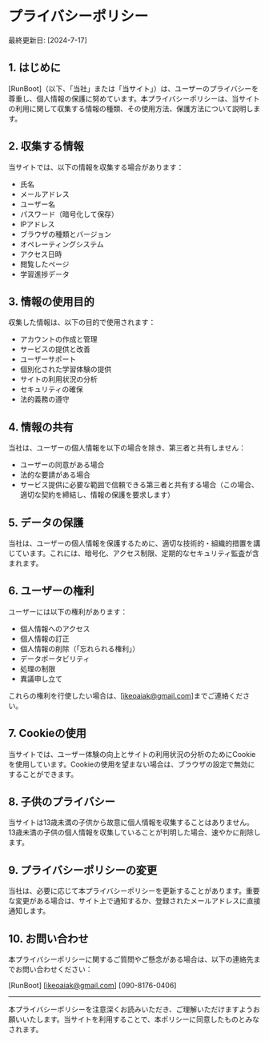 # プライバシーポリシー

最終更新日: [2024-7-17]

## 1. はじめに

[RunBoot]（以下、「当社」または「当サイト」）は、ユーザーのプライバシーを尊重し、個人情報の保護に努めています。本プライバシーポリシーは、当サイトの利用に関して収集する情報の種類、その使用方法、保護方法について説明します。

## 2. 収集する情報

当サイトでは、以下の情報を収集する場合があります：

- 氏名
- メールアドレス
- ユーザー名
- パスワード（暗号化して保存）
- IPアドレス
- ブラウザの種類とバージョン
- オペレーティングシステム
- アクセス日時
- 閲覧したページ
- 学習進捗データ

## 3. 情報の使用目的

収集した情報は、以下の目的で使用されます：

- アカウントの作成と管理
- サービスの提供と改善
- ユーザーサポート
- 個別化された学習体験の提供
- サイトの利用状況の分析
- セキュリティの確保
- 法的義務の遵守

## 4. 情報の共有

当社は、ユーザーの個人情報を以下の場合を除き、第三者と共有しません：

- ユーザーの同意がある場合
- 法的な要請がある場合
- サービス提供に必要な範囲で信頼できる第三者と共有する場合（この場合、適切な契約を締結し、情報の保護を要求します）

## 5. データの保護

当社は、ユーザーの個人情報を保護するために、適切な技術的・組織的措置を講じています。これには、暗号化、アクセス制限、定期的なセキュリティ監査が含まれます。

## 6. ユーザーの権利

ユーザーには以下の権利があります：

- 個人情報へのアクセス
- 個人情報の訂正
- 個人情報の削除（「忘れられる権利」）
- データポータビリティ
- 処理の制限
- 異議申し立て

これらの権利を行使したい場合は、[ikeoaiak@gmail.com]までご連絡ください。

## 7. Cookieの使用

当サイトでは、ユーザー体験の向上とサイトの利用状況の分析のためにCookieを使用しています。Cookieの使用を望まない場合は、ブラウザの設定で無効にすることができます。

## 8. 子供のプライバシー

当サイトは13歳未満の子供から故意に個人情報を収集することはありません。13歳未満の子供の個人情報を収集していることが判明した場合、速やかに削除します。

## 9. プライバシーポリシーの変更

当社は、必要に応じて本プライバシーポリシーを更新することがあります。重要な変更がある場合は、サイト上で通知するか、登録されたメールアドレスに直接通知します。

## 10. お問い合わせ

本プライバシーポリシーに関するご質問やご懸念がある場合は、以下の連絡先までお問い合わせください：

[RunBoot]
[ikeoaiak@gmail.com]
[090-8176-0406]

---

本プライバシーポリシーを注意深くお読みいただき、ご理解いただけますようお願いいたします。当サイトを利用することで、本ポリシーに同意したものとみなされます。

